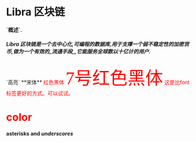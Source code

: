 <h1>Libra 区块链</h1>
<h4>`概述`.</h4>
<h5>Libra 区块链是一个去中心化,可编程的数据库,用于支撑一个弱不稳定性的加密货币,做为一个有效的_流通手段_,它能服务全球数以十亿计的用户.</h5>
`高亮`
**宋体**
<font face="黑体" color=red>红色黑体</font>
<font face="黑体" color=red size=7>7号红色黑体</font>
<span style="color:red;">这是比font标签更好的方式。可以试试。</span>
<h1 style="color:red;">color</h1>

**asterisks and _underscores_**
